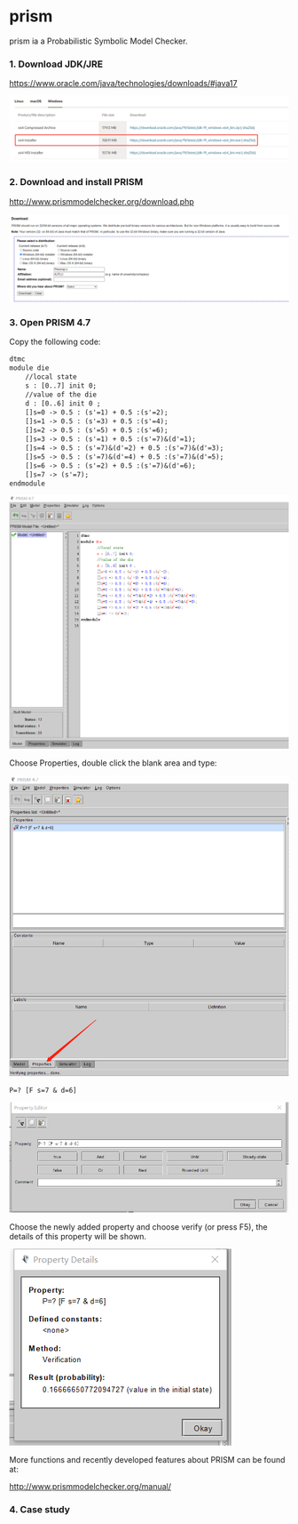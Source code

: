 # prism

prism ia a Probabilistic Symbolic Model Checker.

### 1. Download JDK/JRE
https://www.oracle.com/java/technologies/downloads/#java17

![image](https://github.com/peisong0109/prism/blob/main/screenshot/jdk.png)

### 2. Download and install PRISM
http://www.prismmodelchecker.org/download.php

![image](https://github.com/peisong0109/prism/blob/main/screenshot/prism.png)

### 3. Open PRISM 4.7 

Copy the following code:
```
dtmc
module die
	//local state
	s : [0..7] init 0;
	//value of the die
	d : [0..6] init 0 ;
	[]s=0 -> 0.5 : (s'=1) + 0.5 :(s'=2);
	[]s=1 -> 0.5 : (s'=3) + 0.5 :(s'=4);
	[]s=2 -> 0.5 : (s'=5) + 0.5 :(s'=6);
	[]s=3 -> 0.5 : (s'=1) + 0.5 :(s'=7)&(d'=1);
	[]s=4 -> 0.5 : (s'=7)&(d'=2) + 0.5 :(s'=7)&(d'=3);
	[]s=5 -> 0.5 : (s'=7)&(d'=4) + 0.5 :(s'=7)&(d'=5);
	[]s=6 -> 0.5 : (s'=2) + 0.5 :(s'=7)&(d'=6);
	[]s=7 -> (s'=7);
endmodule
```

![image](https://github.com/peisong0109/prism/blob/main/screenshot/example.png)

Choose Properties, double click the blank area and type:

![image](https://github.com/peisong0109/prism/blob/main/screenshot/property.png)

```
P=? [F s=7 & d=6]
```

![image](https://github.com/peisong0109/prism/blob/main/screenshot/editor.png)

Choose the newly added property and choose verify (or press F5), the details of this property will be shown.

![image](https://github.com/peisong0109/prism/blob/main/screenshot/details.png)

More functions and recently developed features about PRISM can be found at:

http://www.prismmodelchecker.org/manual/

### 4. Case study

